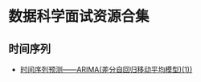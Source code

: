 # 数据科学面试资源合集
## 时间序列
- [时间序列预测——ARIMA(差分自回归移动平均模型)(1))](https://blog.csdn.net/qifeidemumu/article/details/88761964)
## 

